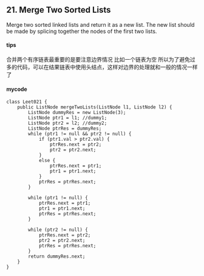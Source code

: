 ## 21. Merge Two Sorted Lists
Merge two sorted linked lists and return it as a new list. The new list should be made by splicing together the nodes of the first two lists.

#### tips
合并两个有序链表最重要的是要注意边界情况 比如一个链表为空
所以为了避免过多的代码，可以在结果链表中使用头结点，这样对边界的处理就和一般的情况一样了

#### mycode

```
class Leet021 {
    public ListNode mergeTwoLists(ListNode l1, ListNode l2) {
        ListNode dummyRes = new ListNode(3);
        ListNode ptr1 = l1; //dummy1;
        ListNode ptr2 = l2; //dummy2;
        ListNode ptrRes = dummyRes;
        while (ptr1 != null && ptr2 != null) {
            if (ptr1.val > ptr2.val) {
                ptrRes.next = ptr2;
                ptr2 = ptr2.next;
            }
            else {
                ptrRes.next = ptr1;
                ptr1 = ptr1.next;
            }
            ptrRes = ptrRes.next;
        }

        while (ptr1 != null) {
            ptrRes.next = ptr1;
            ptr1 = ptr1.next;
            ptrRes = ptrRes.next;
        }

        while (ptr2 != null) {
            ptrRes.next = ptr2;
            ptr2 = ptr2.next;
            ptrRes = ptrRes.next;
        }
        return dummyRes.next;
    }
}
```
